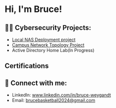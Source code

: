 <h1>Hi, I'm Bruce! 

<h2>👨‍💻 Cybersecurity Projects:</h2>

- [Local NAS Deployment project](https://github.com/Bruce637485/Local-NAS-Deployment)
- [Campus Network Topology Project](https://github.com/Bruce637485/Network-Topology-Project/tree/main)
- Active Directory Home Lab(In Progress)
 
<h2>Certifications</h2>

<h2> 🤳 Connect with me:</h2>

- LinkedIn: www.linkedin.com/in/bruce-weygandt
- Email: brucebasketball2024@gmail.com

<!--
**joshmadakor1/joshmadakor1** is a ✨ _special_ ✨ repository because its `README.md` (this file) appears on your GitHub profile.

Here are some ideas to get you started:

- 🔭 I’m currently working on ...
- 🌱 I’m currently learning ...
- 👯 I’m looking to collaborate on ...
- 🤔 I’m looking for help with ...
- 💬 Ask me about ...
- 📫 How to reach me: ...
- 😄 Pronouns: ...
- ⚡ Fun fact: ...
-->
